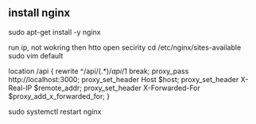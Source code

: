 ## install nginx

sudo apt-get install -y nginx

run ip, not wokring then htto open secirity
cd /etc/nginx/sites-available
sudo vim default

location /api {
rewrite ^\/api\/(.\*)$/api/$1 break;
proxy_pass http://localhost:3000;
proxy_set_header Host $host;
proxy_set_header X-Real-IP $remote_addr;
proxy_set_header X-Forwarded-For $proxy_add_x_forwarded_for;
}

sudo systemctl restart nginx

